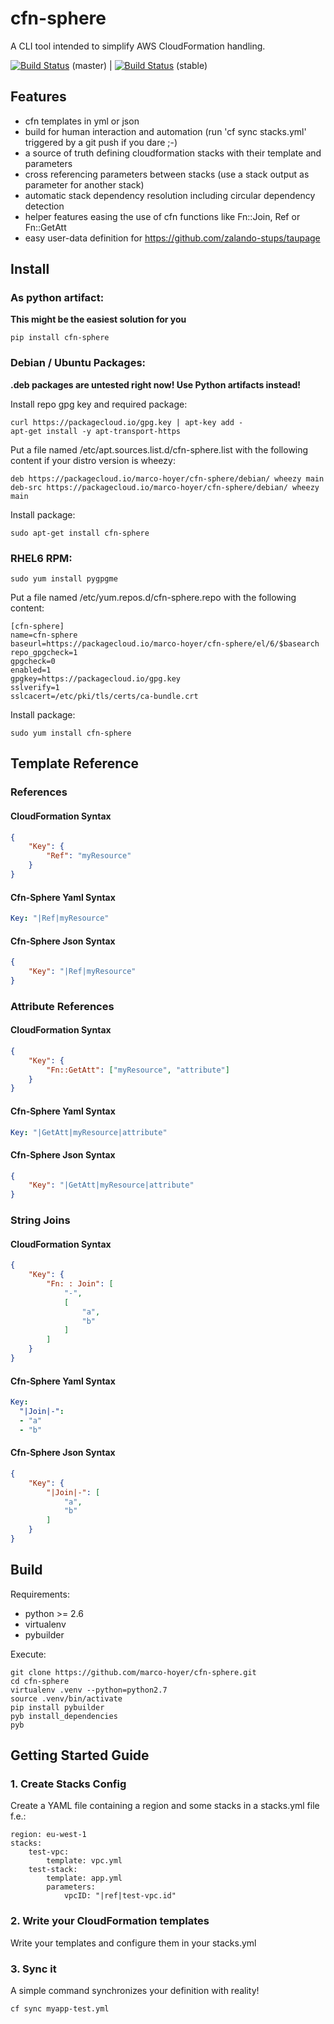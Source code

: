 # cfn-sphere
A CLI tool intended to simplify AWS CloudFormation handling.

[![Build Status](https://travis-ci.org/cfn-sphere/cfn-sphere.svg?branch=master)](https://travis-ci.org/cfn-sphere/cfn-sphere) (master) | 
[![Build Status](https://travis-ci.org/cfn-sphere/cfn-sphere.svg?branch=stable)](https://travis-ci.org/cfn-sphere/cfn-sphere) (stable)

## Features
- cfn templates in yml or json
- build for human interaction and automation (run 'cf sync stacks.yml' triggered by a git push if you dare ;-)
- a source of truth defining cloudformation stacks with their template and parameters
- cross referencing parameters between stacks (use a stack output as parameter for another stack)
- automatic stack dependency resolution including circular dependency detection
- helper features easing the use of cfn functions like Fn::Join, Ref or Fn::GetAtt
- easy user-data definition for https://github.com/zalando-stups/taupage

## Install

### As python artifact:

**This might be the easiest solution for you**

    pip install cfn-sphere

### Debian / Ubuntu Packages:

**.deb packages are untested right now! Use Python artifacts instead!**

Install repo gpg key and required package:

    curl https://packagecloud.io/gpg.key | apt-key add -
    apt-get install -y apt-transport-https

Put a file named /etc/apt.sources.list.d/cfn-sphere.list with the following content if your distro version is wheezy:

    deb https://packagecloud.io/marco-hoyer/cfn-sphere/debian/ wheezy main
    deb-src https://packagecloud.io/marco-hoyer/cfn-sphere/debian/ wheezy main

Install package:

    sudo apt-get install cfn-sphere

### RHEL6 RPM:

    sudo yum install pygpgme

Put a file named /etc/yum.repos.d/cfn-sphere.repo with the following content:

    [cfn-sphere]
    name=cfn-sphere
    baseurl=https://packagecloud.io/marco-hoyer/cfn-sphere/el/6/$basearch
    repo_gpgcheck=1
    gpgcheck=0
    enabled=1
    gpgkey=https://packagecloud.io/gpg.key
    sslverify=1
    sslcacert=/etc/pki/tls/certs/ca-bundle.crt

Install package:

    sudo yum install cfn-sphere

## Template Reference

### References
#### CloudFormation Syntax
```JSON
{
    "Key": {
        "Ref": "myResource"
    }
}
```
#### Cfn-Sphere Yaml Syntax
```YAML
Key: "|Ref|myResource"
```
#### Cfn-Sphere Json Syntax
```JSON
{
    "Key": "|Ref|myResource"
}
```
### Attribute References
#### CloudFormation Syntax
```JSON
{
    "Key": {
        "Fn::GetAtt": ["myResource", "attribute"]
    }
}
```
#### Cfn-Sphere Yaml Syntax
```YAML
Key: "|GetAtt|myResource|attribute"
```
#### Cfn-Sphere Json Syntax
```JSON
{
    "Key": "|GetAtt|myResource|attribute"
}
```
### String Joins
#### CloudFormation Syntax
```JSON
{
    "Key": {
        "Fn: : Join": [
            "-",
            [
                "a",
                "b"
            ]
        ]
    }
}
```
#### Cfn-Sphere Yaml Syntax
```YAML
Key: 
  "|Join|-":
  - "a"
  - "b"
```
#### Cfn-Sphere Json Syntax
```JSON
{
    "Key": {
        "|Join|-": [
            "a",
            "b"
        ]
    }
}
```

## Build

Requirements:

* python >= 2.6
* virtualenv
* pybuilder

Execute:

    git clone https://github.com/marco-hoyer/cfn-sphere.git
    cd cfn-sphere
    virtualenv .venv --python=python2.7
    source .venv/bin/activate
    pip install pybuilder
    pyb install_dependencies
    pyb


## Getting Started Guide

### 1. Create Stacks Config
Create a YAML file containing a region and some stacks in a stacks.yml file f.e.:

    region: eu-west-1
    stacks:
        test-vpc:
            template: vpc.yml
        test-stack:
            template: app.yml
            parameters:
                vpcID: "|ref|test-vpc.id"

### 2. Write your CloudFormation templates
Write your templates and configure them in your stacks.yml

### 3. Sync it
A simple command synchronizes your definition with reality!

    cf sync myapp-test.yml
